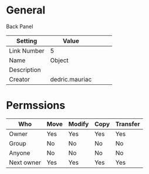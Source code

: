 # General

Back Panel

| Setting | Value | | | |
| --- | --- | --- | --- | --- |
| Link Number | 5 |
| Name | Object |
| Description |  |
| Creator | dedric.mauriac |


# Permssions

| Who | Move | Modify | Copy | Transfer |
| --- | --- | --- | --- | --- |
| Owner | Yes | Yes | Yes | Yes |
| Group | No | No | No | No |
| Anyone | No | No | No | No |
| Next owner | Yes | Yes | Yes | Yes |